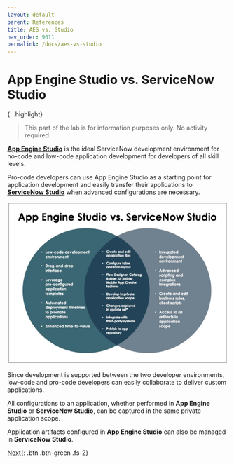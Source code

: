```yaml
---
layout: default
parent: References
title: AES vs. Studio
nav_order: 9011
permalink: /docs/aes-vs-studio
---
```


# App Engine Studio vs. ServiceNow Studio

{: .highlight}
> This part of the lab is for information purposes only. No activity required.

**[App Engine Studio](https://docs.servicenow.com/csh?topicname=aes-overview.html&version=latest)** is the ideal ServiceNow development environment for no-code and low-code application development for developers of all skill levels. 

Pro-code developers can use App Engine Studio as a starting point for application development and easily transfer their applications to **[ServiceNow Studio](https://docs.servicenow.com/csh?topicname=c_ServiceNowStudio.html&version=latest)** when advanced configurations are necessary. 

![](../assets/images/2023-07-07-11-43-24.png)

Since development is supported between the two developer environments, low-code and pro-code developers can easily collaborate to deliver custom applications.

All configurations to an application, whether performed in **App Engine Studio** or **ServiceNow Studio**, can be captured in the same private application scope. 

Application artifacts configured in **App Engine Studio** can also be managed in **ServiceNow Studio**.

[Next](/lab-aemc-utah/docs/personas-and-roles){: .btn .btn-green .fs-2}